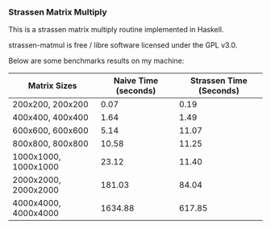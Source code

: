 ### Strassen Matrix Multiply

This is a strassen matrix multiply routine implemented in Haskell.

strassen-matmul is free / libre software licensed under the GPL v3.0.

Below are some benchmarks results on my machine:

| Matrix Sizes | Naive Time (seconds) | Strassen Time (Seconds) |
| --- | --- | --- |
| 200x200, 200x200 | 0.07 | 0.19 |
| 400x400, 400x400 | 1.64 | 1.49 |
| 600x600, 600x600 | 5.14 | 11.07 |
| 800x800, 800x800 | 10.58 | 11.25 |
| 1000x1000, 1000x1000 | 23.12 | 11.40 |
| 2000x2000, 2000x2000 | 181.03 | 84.04 |
| 4000x4000, 4000x4000 | 1634.88 | 617.85 |
